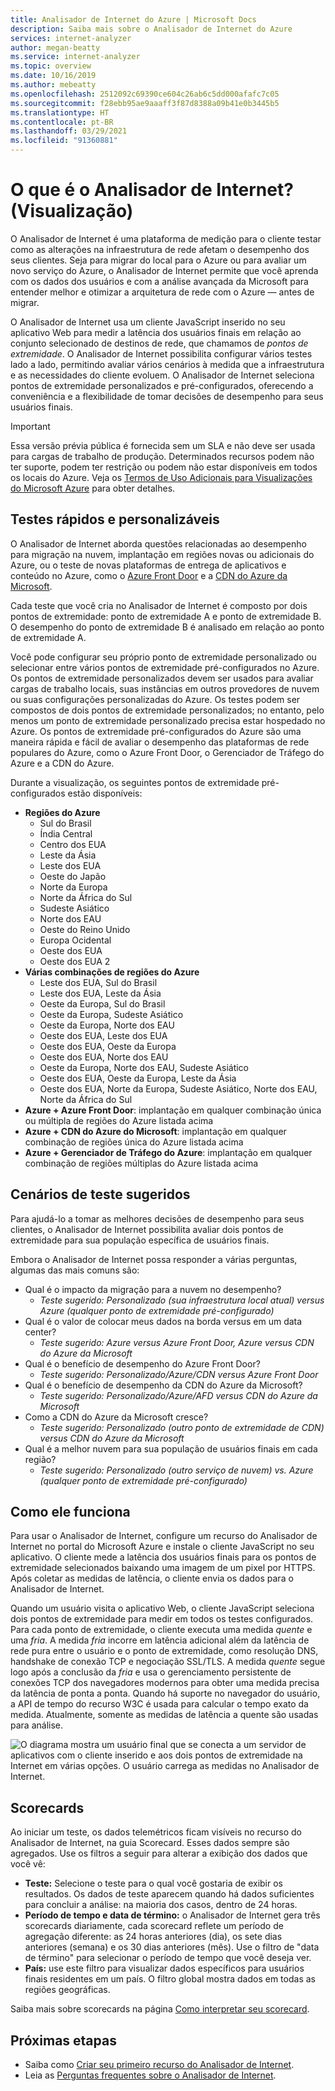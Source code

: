 ```yaml
---
title: Analisador de Internet do Azure | Microsoft Docs
description: Saiba mais sobre o Analisador de Internet do Azure
services: internet-analyzer
author: megan-beatty
ms.service: internet-analyzer
ms.topic: overview
ms.date: 10/16/2019
ms.author: mebeatty
ms.openlocfilehash: 2512092c69390ce604c26ab6c5dd000afafc7c05
ms.sourcegitcommit: f28ebb95ae9aaaff3f87d8388a09b41e0b3445b5
ms.translationtype: HT
ms.contentlocale: pt-BR
ms.lasthandoff: 03/29/2021
ms.locfileid: "91360881"
---
```

# <a name="what-is-internet-analyzer-preview"></a>O que é o Analisador de Internet? (Visualização)

O Analisador de Internet é uma plataforma de medição para o cliente testar como as alterações na infraestrutura de rede afetam o desempenho dos seus clientes. Seja para migrar do local para o Azure ou para avaliar um novo serviço do Azure, o Analisador de Internet permite que você aprenda com os dados dos usuários e com a análise avançada da Microsoft para entender melhor e otimizar a arquitetura de rede com o Azure — antes de migrar.

O Analisador de Internet usa um cliente JavaScript inserido no seu aplicativo Web para medir a latência dos usuários finais em relação ao conjunto selecionado de destinos de rede, que chamamos de _pontos de extremidade_. O Analisador de Internet possibilita configurar vários testes lado a lado, permitindo avaliar vários cenários à medida que a infraestrutura e as necessidades do cliente evoluem. O Analisador de Internet seleciona pontos de extremidade personalizados e pré-configurados, oferecendo a conveniência e a flexibilidade de tomar decisões de desempenho para seus usuários finais. 


> [!IMPORTANT]
> Essa versão prévia pública é fornecida sem um SLA e não deve ser usada para cargas de trabalho de produção. Determinados recursos podem não ter suporte, podem ter restrição ou podem não estar disponíveis em todos os locais do Azure. Veja os [Termos de Uso Adicionais para Visualizações do Microsoft Azure](https://azure.microsoft.com/support/legal/preview-supplemental-terms/) para obter detalhes.
>

## <a name="quick--customizable-tests"></a>Testes rápidos e personalizáveis

O Analisador de Internet aborda questões relacionadas ao desempenho para migração na nuvem, implantação em regiões novas ou adicionais do Azure, ou o teste de novas plataformas de entrega de aplicativos e conteúdo no Azure, como o [Azure Front Door](https://azure.microsoft.com/services/frontdoor/) e a [CDN do Azure da Microsoft](https://azure.microsoft.com/services/cdn/). 

Cada teste que você cria no Analisador de Internet é composto por dois pontos de extremidade: ponto de extremidade A e ponto de extremidade B. O desempenho do ponto de extremidade B é analisado em relação ao ponto de extremidade A. 

Você pode configurar seu próprio ponto de extremidade personalizado ou selecionar entre vários pontos de extremidade pré-configurados no Azure. Os pontos de extremidade personalizados devem ser usados para avaliar cargas de trabalho locais, suas instâncias em outros provedores de nuvem ou suas configurações personalizadas do Azure. Os testes podem ser compostos de dois pontos de extremidade personalizados; no entanto, pelo menos um ponto de extremidade personalizado precisa estar hospedado no Azure. Os pontos de extremidade pré-configurados do Azure são uma maneira rápida e fácil de avaliar o desempenho das plataformas de rede populares do Azure, como o Azure Front Door, o Gerenciador de Tráfego do Azure e a CDN do Azure. 

Durante a visualização, os seguintes pontos de extremidade pré-configurados estão disponíveis: 

* **Regiões do Azure**
    * Sul do Brasil
    * Índia Central
    * Centro dos EUA
    * Leste da Ásia
    * Leste dos EUA
    * Oeste do Japão
    * Norte da Europa
    * Norte da África do Sul
    * Sudeste Asiático 
    * Norte dos EAU
    * Oeste do Reino Unido  
    * Europa Ocidental
    * Oeste dos EUA 
    * Oeste dos EUA 2
* **Várias combinações de regiões do Azure** 
    * Leste dos EUA, Sul do Brasil 
    * Leste dos EUA, Leste da Ásia 
    * Oeste da Europa, Sul do Brasil
    * Oeste da Europa, Sudeste Asiático
    * Oeste da Europa, Norte dos EAU
    * Oeste dos EUA, Leste dos EUA 
    * Oeste dos EUA, Oeste da Europa
    * Oeste dos EUA, Norte dos EAU
    * Oeste da Europa, Norte dos EAU, Sudeste Asiático
    * Oeste dos EUA, Oeste da Europa, Leste da Ásia
    * Oeste dos EUA, Norte da Europa, Sudeste Asiático, Norte dos EAU, Norte da África do Sul 
* **Azure + Azure Front Door**: implantação em qualquer combinação única ou múltipla de regiões do Azure listada acima
* **Azure + CDN do Azure do Microsoft**: implantação em qualquer combinação de regiões única do Azure listada acima
* **Azure + Gerenciador de Tráfego do Azure**: implantação em qualquer combinação de regiões múltiplas do Azure listada acima

## <a name="suggested-test-scenarios"></a>Cenários de teste sugeridos 

Para ajudá-lo a tomar as melhores decisões de desempenho para seus clientes, o Analisador de Internet possibilita avaliar dois pontos de extremidade para sua população específica de usuários finais. 

Embora o Analisador de Internet possa responder a várias perguntas, algumas das mais comuns são: 
* Qual é o impacto da migração para a nuvem no desempenho? 
    * *Teste sugerido: Personalizado (sua infraestrutura local atual) versus Azure (qualquer ponto de extremidade pré-configurado)*
* Qual é o valor de colocar meus dados na borda versus em um data center? 
    *  *Teste sugerido: Azure versus Azure Front Door, Azure versus CDN do Azure da Microsoft*
* Qual é o benefício de desempenho do Azure Front Door?
    *  *Teste sugerido: Personalizado/Azure/CDN versus Azure Front Door*
* Qual é o benefício de desempenho da CDN do Azure da Microsoft? 
    *  *Teste sugerido: Personalizado/Azure/AFD versus CDN do Azure da Microsoft*
* Como a CDN do Azure da Microsoft cresce? 
    *  *Teste sugerido: Personalizado (outro ponto de extremidade de CDN) versus CDN do Azure da Microsoft*
* Qual é a melhor nuvem para sua população de usuários finais em cada região? 
    *  *Teste sugerido: Personalizado (outro serviço de nuvem) vs. Azure (qualquer ponto de extremidade pré-configurado)*

## <a name="how-it-works"></a>Como ele funciona

Para usar o Analisador de Internet, configure um recurso do Analisador de Internet no portal do Microsoft Azure e instale o cliente JavaScript no seu aplicativo. O cliente mede a latência dos usuários finais para os pontos de extremidade selecionados baixando uma imagem de um pixel por HTTPS. Após coletar as medidas de latência, o cliente envia os dados para o Analisador de Internet.

Quando um usuário visita o aplicativo Web, o cliente JavaScript seleciona dois pontos de extremidade para medir em todos os testes configurados. Para cada ponto de extremidade, o cliente executa uma medida _quente_ e uma _fria_. A medida _fria_ incorre em latência adicional além da latência de rede pura entre o usuário e o ponto de extremidade, como resolução DNS, handshake de conexão TCP e negociação SSL/TLS. A medida _quente_ segue logo após a conclusão da _fria_ e usa o gerenciamento persistente de conexões TCP dos navegadores modernos para obter uma medida precisa da latência de ponta a ponta. Quando há suporte no navegador do usuário, a API de tempo do recurso W3C é usada para calcular o tempo exato da medida. Atualmente, somente as medidas de latência a quente são usadas para análise.

![O diagrama mostra um usuário final que se conecta a um servidor de aplicativos com o cliente inserido e aos dois pontos de extremidade na Internet em várias opções. O usuário carrega as medidas no Analisador de Internet.](./media/ia-overview/architecture.png)


## <a name="scorecards"></a>Scorecards 

Ao iniciar um teste, os dados telemétricos ficam visíveis no recurso do Analisador de Internet, na guia Scorecard. Esses dados sempre são agregados. Use os filtros a seguir para alterar a exibição dos dados que você vê: 

* **Teste:** Selecione o teste para o qual você gostaria de exibir os resultados. Os dados de teste aparecem quando há dados suficientes para concluir a análise: na maioria dos casos, dentro de 24 horas. 
* **Período de tempo e data de término:** o Analisador de Internet gera três scorecards diariamente, cada scorecard reflete um período de agregação diferente: as 24 horas anteriores (dia), os sete dias anteriores (semana) e os 30 dias anteriores (mês). Use o filtro de "data de término" para selecionar o período de tempo que você deseja ver. 
* **País:** use este filtro para visualizar dados específicos para usuários finais residentes em um país. O filtro global mostra dados em todas as regiões geográficas.  

Saiba mais sobre scorecards na página [Como interpretar seu scorecard](internet-analyzer-scorecard.md). 


## <a name="next-steps"></a>Próximas etapas

* Saiba como [Criar seu primeiro recurso do Analisador de Internet](internet-analyzer-create-test-portal.md).
* Leia as [Perguntas frequentes sobre o Analisador de Internet](internet-analyzer-faq.md). 
